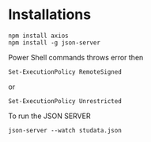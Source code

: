 # Installations
```
npm install axios
npm install -g json-server
```

Power Shell commands throws error then
```Get-ExecutionPolicy
Set-ExecutionPolicy RemoteSigned
```
or
```
Set-ExecutionPolicy Unrestricted
```


To run the JSON SERVER
```
json-server --watch studata.json
```
